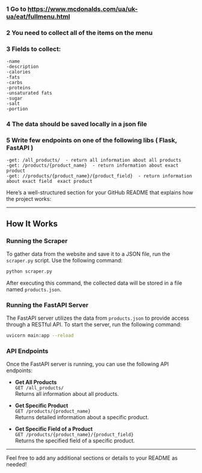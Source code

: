 ### 1 Go to https://www.mcdonalds.com/ua/uk-ua/eat/fullmenu.html
### 2 You need to collect all of the items on the menu
### 3 Fields to collect:
    -name
    -description
    -calories
    -fats
    -carbs
    -proteins
    -unsaturated fats
    -sugar
    -salt
    -portion

### 4 The data should be saved locally in a json file
### 5 Write few endpoints on one of the following libs ( Flask, FastAPI )
    -get: /all_products/  - return all information about all products
    -get: /products/{product_name}  - return information about exact product
    -get: //products/{product_name}/{product_field}  - return information about exact field  exact product



Here’s a well-structured section for your GitHub README that explains how the project works:

---

## How It Works

### Running the Scraper

To gather data from the website and save it to a JSON file, run the `scraper.py` script. Use the following command:

```bash
python scraper.py
```

After executing this command, the collected data will be stored in a file named `products.json`.

### Running the FastAPI Server

The FastAPI server utilizes the data from `products.json` to provide access through a RESTful API. To start the server, run the following command:

```bash
uvicorn main:app --reload
```

### API Endpoints

Once the FastAPI server is running, you can use the following API endpoints:

- **Get All Products**  
  `GET /all_products/`  
  Returns all information about all products.

- **Get Specific Product**  
  `GET /products/{product_name}`  
  Returns detailed information about a specific product.

- **Get Specific Field of a Product**  
  `GET /products/{product_name}/{product_field}`  
  Returns the specified field of a specific product.

---

Feel free to add any additional sections or details to your README as needed!
